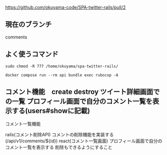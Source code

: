 https://github.com/okuyama-code/SPA-twitter-rails/pull/2

## 現在のブランチ
comments

## よく使うコマンド

```
sudo chmod -R 777 /home/okuyama/spa-twitter-rails/
```

```
docker compose run --rm api bundle exec rubocop -A
```


## コメント機能　create destroy ツイート詳細画面での一覧 プロフィール画面で自分のコメント一覧を表示する(users#showに記載)


コメント一覧機能

rails(コメント削除API)
コメントの削除機能を実装する(/api/v1/comments/${id})
react(コメント一覧画面)
プロフィール画面で自分のコメント一覧を表示する
削除もできるようにすること
